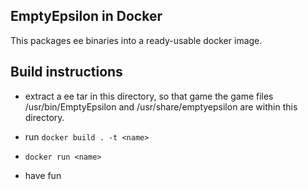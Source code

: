 ##  EmptyEpsilon in Docker

This packages ee binaries into a ready-usable docker image.

## Build instructions
* extract a ee tar in this directory, so that game the game files /usr/bin/EmptyEpsilon and /usr/share/emptyepsilon are within this directory.

* run `docker build . -t <name>`
* `docker run <name>`
* have fun
